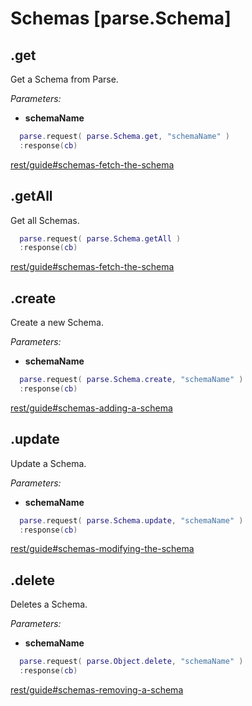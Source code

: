 # Schemas [parse.Schema]

## .get

Get a Schema from Parse.

*Parameters:*

* __schemaName__

```lua
  parse.request( parse.Schema.get, "schemaName" )
  :response(cb)
```

[rest/guide#schemas-fetch-the-schema](https://www.parse.com/docs/rest/guide#schemas-fetch-the-schema)

## .getAll

Get all Schemas.

```lua
  parse.request( parse.Schema.getAll )
  :response(cb)
```

[rest/guide#schemas-fetch-the-schema](https://www.parse.com/docs/rest/guide#schemas-fetch-the-schema)

## .create

Create a new Schema.

*Parameters:*

* __schemaName__

```lua
  parse.request( parse.Schema.create, "schemaName" )
  :response(cb)
```

[rest/guide#schemas-adding-a-schema](https://www.parse.com/docs/rest/guide#schemas-adding-a-schema)

## .update

Update a Schema.

*Parameters:*

* __schemaName__

```lua
  parse.request( parse.Schema.update, "schemaName" )
  :response(cb)
```

[rest/guide#schemas-modifying-the-schema](https://www.parse.com/docs/rest/guide#schemas-modifying-the-schema)

## .delete

Deletes a Schema.

*Parameters:*

* __schemaName__

```lua
  parse.request( parse.Object.delete, "schemaName" )
  :response(cb)
```

[rest/guide#schemas-removing-a-schema](https://www.parse.com/docs/rest/guide#schemas-removing-a-schema)
